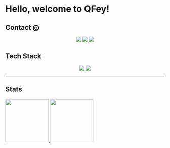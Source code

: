 <!--
<img align="center" width="40%" src="https://github.com/rvbug/rvbug/blob/main/QM.png" /> 
-->
# Hello, welcome to QFey!


<p align="center"> 
  <!-- <img width="50%" src="" />  -->
</p>

## Contact @
<p align="center"> <img src="https://img.shields.io/badge/QFey-00aced.svg?style=flat&logo=linkedin"> 
<!-- <img src="https://img.shields.io/badge/Twitter-@rvbugged-181717.svg?style=flat&logo=Twitter">  -->
<a href="https://qfey.in/" target="_blank">
  <img src=https://img.shields.io/badge/www-qfey.in-blue">
</a>
  <a href="mailto:qfey.in@gmail.com">
    <img src=https://img.shields.io/badge/@-email-blue">
  </a>
</p>

## Tech Stack
<p align="center"> 
  <img src="https://img.shields.io/badge/-Rust-000?&logo=Rust">
  <img src="https://img.shields.io/badge/swift-F54A2A?style-plastic-green&logo=swift&logoColor=white">
</p>

---
## Stats

<a href="https://qfeyin.github.io/"><img height="137px" src="https://github-readme-stats.vercel.app/api?username=qfeyin&hide_title=false&hide_border=false&show_icons=true&include_all_commits=true&count_private=true&line_height=21&text_color=000&icon_color=000&bg_color=0,ea6161,ffc64d,fffc4d,52fa5a&theme=graywhite" /><!-- wi*quL3fcV -->    <img height="137px" src="https://github-readme-stats.vercel.app/api/top-langs/?username=qfeyin&hide=html&hide_title=true&hide_border=false&layout=compact&langs_count=10&exclude_repo=comp426,Redventures-Movie-Quotes&text_color=000&icon_color=fff&bg_color=0,52fa5a,4dfcff,c64dff&theme=graywhite" /></a>   

<!--
[![GitHub Streak](https://github-readme-streak-stats.herokuapp.com/?user=rvbug&theme=dark)](https://git.io/streak-stats) -->

 


<!-- BLOG-POST-LIST:END -->



 <!-- Connect with me 
 <h3 align="left">Connect with me:</h3>
 <p align="left">
  
 <a href="https://twitter.com/rvbugged" target="blank"><img align="center" src="https://github.com/kmhmubin/kmhmubin/blob/master/assets/twitter.svg" alt="rvbugged" height="30" width="30" /></a>
 <a href="https://linkedin.com/in/idinc" target="blank"><img align="center" src="https://github.com/kmhmubin/kmhmubin/blob/master/assets/linkedin.svg" alt="kmhmubin" height="30" width="30" /></a>
 <a href="https://hashnode.com/@kmhmubin" target="blank"><img align="center" src="https://github.com/kmhmubin/kmhmubin/blob/master/assets/hashnode.svg" alt="kmhmubin" height="30" width="30" /></a>
 -->
  
 
